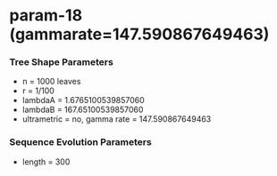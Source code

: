 # param-18 (gammarate=147.590867649463) #

### Tree Shape Parameters ###
* n           = 1000 leaves
* r           = 1/100
* lambdaA     = 1.6765100539857060
* lambdaB     = 167.65100539857060
* ultrametric = no, gamma rate = 147.590867649463

### Sequence Evolution Parameters ###
* length      = 300
